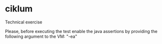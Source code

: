 # ciklum
Technical exercise

Please, before executing the test enable the java assertions by providing the following argument to the VM: "-ea"
